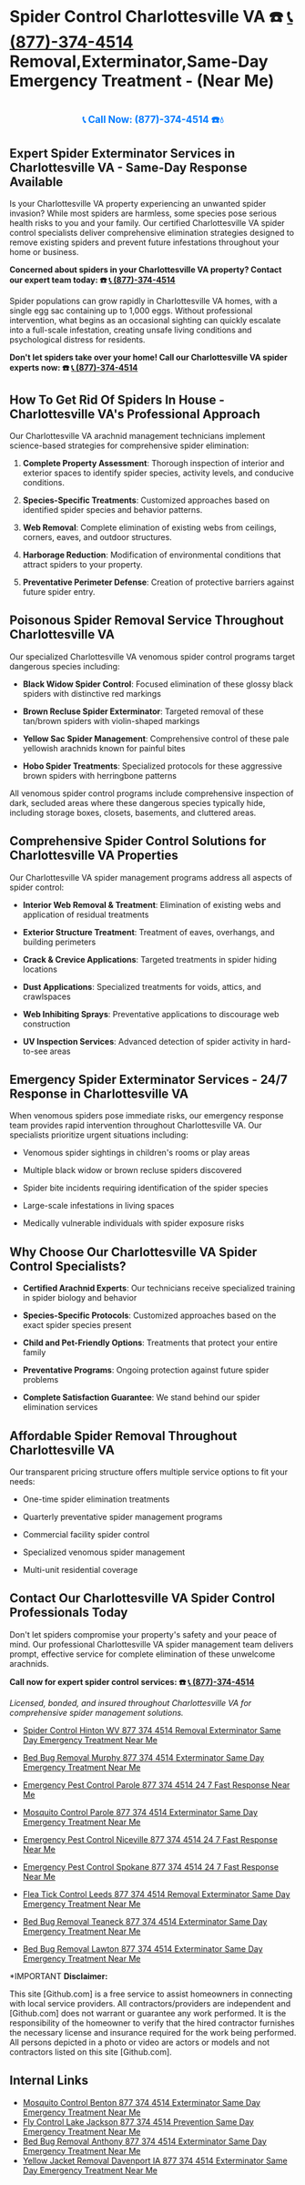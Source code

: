 # Spider Control Charlottesville VA ☎️ [📞 (877)-374-4514](https://pest-control-4514.netlify.app) Removal,Exterminator,Same-Day Emergency Treatment - (Near Me)
# 

<p align="center" style="font-size: 1.2em; font-weight: bold; margin: 20px 0;">
  <a href="https://pest-control-4514.netlify.app" target="_blank" style="color: #007BFF; text-decoration: none;">📞 Call Now: (877)-374-4514 ☎️💧</a>
</p>

## Expert Spider Exterminator Services in Charlottesville VA - Same-Day Response Available

Is your Charlottesville VA property experiencing an unwanted spider invasion? While most spiders are harmless, some species pose serious health risks to you and your family. Our certified Charlottesville VA spider control specialists deliver comprehensive elimination strategies designed to remove existing spiders and prevent future infestations throughout your home or business.

**Concerned about spiders in your Charlottesville VA property? Contact our expert team today: ☎️ [📞 (877)-374-4514](https://pest-control-4514.netlify.app)**

Spider populations can grow rapidly in Charlottesville VA homes, with a single egg sac containing up to 1,000 eggs. Without professional intervention, what begins as an occasional sighting can quickly escalate into a full-scale infestation, creating unsafe living conditions and psychological distress for residents.

**Don't let spiders take over your home! Call our Charlottesville VA spider experts now: ☎️ [📞 (877)-374-4514](https://pest-control-4514.netlify.app)**

## How To Get Rid Of Spiders In House - Charlottesville VA's Professional Approach

Our Charlottesville VA arachnid management technicians implement science-based strategies for comprehensive spider elimination:

1. **Complete Property Assessment**: Thorough inspection of interior and exterior spaces to identify spider species, activity levels, and conducive conditions.

2. **Species-Specific Treatments**: Customized approaches based on identified spider species and behavior patterns.

3. **Web Removal**: Complete elimination of existing webs from ceilings, corners, eaves, and outdoor structures.

4. **Harborage Reduction**: Modification of environmental conditions that attract spiders to your property.

5. **Preventative Perimeter Defense**: Creation of protective barriers against future spider entry.

## Poisonous Spider Removal Service Throughout Charlottesville VA

Our specialized Charlottesville VA venomous spider control programs target dangerous species including:

- **Black Widow Spider Control**: Focused elimination of these glossy black spiders with distinctive red markings

- **Brown Recluse Spider Exterminator**: Targeted removal of these tan/brown spiders with violin-shaped markings

- **Yellow Sac Spider Management**: Comprehensive control of these pale yellowish arachnids known for painful bites

- **Hobo Spider Treatments**: Specialized protocols for these aggressive brown spiders with herringbone patterns

All venomous spider control programs include comprehensive inspection of dark, secluded areas where these dangerous species typically hide, including storage boxes, closets, basements, and cluttered areas.

## Comprehensive Spider Control Solutions for Charlottesville VA Properties

Our Charlottesville VA spider management programs address all aspects of spider control:

- **Interior Web Removal & Treatment**: Elimination of existing webs and application of residual treatments

- **Exterior Structure Treatment**: Treatment of eaves, overhangs, and building perimeters

- **Crack & Crevice Applications**: Targeted treatments in spider hiding locations

- **Dust Applications**: Specialized treatments for voids, attics, and crawlspaces

- **Web Inhibiting Sprays**: Preventative applications to discourage web construction

- **UV Inspection Services**: Advanced detection of spider activity in hard-to-see areas

## Emergency Spider Exterminator Services - 24/7 Response in Charlottesville VA

When venomous spiders pose immediate risks, our emergency response team provides rapid intervention throughout Charlottesville VA. Our specialists prioritize urgent situations including:

- Venomous spider sightings in children's rooms or play areas

- Multiple black widow or brown recluse spiders discovered

- Spider bite incidents requiring identification of the spider species

- Large-scale infestations in living spaces

- Medically vulnerable individuals with spider exposure risks

## Why Choose Our Charlottesville VA Spider Control Specialists?

- **Certified Arachnid Experts**: Our technicians receive specialized training in spider biology and behavior

- **Species-Specific Protocols**: Customized approaches based on the exact spider species present

- **Child and Pet-Friendly Options**: Treatments that protect your entire family

- **Preventative Programs**: Ongoing protection against future spider problems

- **Complete Satisfaction Guarantee**: We stand behind our spider elimination services

## Affordable Spider Removal Throughout Charlottesville VA

Our transparent pricing structure offers multiple service options to fit your needs:

- One-time spider elimination treatments

- Quarterly preventative spider management programs

- Commercial facility spider control

- Specialized venomous spider management

- Multi-unit residential coverage

## Contact Our Charlottesville VA Spider Control Professionals Today

Don't let spiders compromise your property's safety and your peace of mind. Our professional Charlottesville VA spider management team delivers prompt, effective service for complete elimination of these unwelcome arachnids.

**Call now for expert spider control services: ☎️ [📞 (877)-374-4514](https://pest-control-4514.netlify.app)**

*Licensed, bonded, and insured throughout Charlottesville VA for comprehensive spider management solutions.*


- [Spider Control Hinton WV 877 374 4514 Removal Exterminator Same Day Emergency Treatment Near Me](https://github.com/allyoucaneatsushiin/plumbing-texas/blob/main/Spider-Control-Hinton-WV-877-374-4514-Removal-Exterminator-Same-Day-Emergency-Treatment-Near-Me.md)
- [Bed Bug Removal Murphy 877 374 4514 Exterminator Same Day Emergency Treatment Near Me](https://github.com/allyoucaneatsushiin/plumbing-texas/blob/main/Bed-Bug-Removal-Murphy-877-374-4514-Exterminator-Same-Day-Emergency-Treatment-Near-Me.md)
- [Emergency Pest Control Parole 877 374 4514 24 7 Fast Response Near Me](https://github.com/allyoucaneatsushiin/plumbing-texas/blob/main/Emergency-Pest-Control-Parole-877-374-4514-24-7-Fast-Response-Near-Me.md)


- [Mosquito Control Parole 877 374 4514 Exterminator Same Day Emergency Treatment Near Me](https://github.com/allyoucaneatsushiin/plumbing-texas/blob/main/Mosquito-Control-Parole-877-374-4514-Exterminator-Same-Day-Emergency-Treatment-Near-Me.md)
- [Emergency Pest Control Niceville 877 374 4514 24 7 Fast Response Near Me](https://github.com/allyoucaneatsushiin/plumbing-texas/blob/main/Emergency-Pest-Control-Niceville-877-374-4514-24-7-Fast-Response-Near-Me.md)
- [Emergency Pest Control Spokane 877 374 4514 24 7 Fast Response Near Me](https://github.com/allyoucaneatsushiin/plumbing-texas/blob/main/Emergency-Pest-Control-Spokane-877-374-4514-24-7-Fast-Response-Near-Me.md)


- [Flea Tick Control Leeds 877 374 4514 Removal Exterminator Same Day Emergency Treatment Near Me](https://github.com/allyoucaneatsushiin/plumbing-texas/blob/main/Flea-Tick-Control-Leeds-877-374-4514-Removal-Exterminator-Same-Day-Emergency-Treatment-Near-Me.md)
- [Bed Bug Removal Teaneck 877 374 4514 Exterminator Same Day Emergency Treatment Near Me](https://github.com/allyoucaneatsushiin/plumbing-texas/blob/main/Bed-Bug-Removal-Teaneck-877-374-4514-Exterminator-Same-Day-Emergency-Treatment-Near-Me.md)
- [Bed Bug Removal Lawton 877 374 4514 Exterminator Same Day Emergency Treatment Near Me](https://github.com/allyoucaneatsushiin/plumbing-texas/blob/main/Bed-Bug-Removal-Lawton-877-374-4514-Exterminator-Same-Day-Emergency-Treatment-Near-Me.md)


*IMPORTANT **Disclaimer:**  

This site [Github.com] is a free service to assist homeowners in connecting with local service providers. All contractors/providers are independent and [Github.com] does not warrant or guarantee any work performed. It is the responsibility of the homeowner to verify that the hired contractor furnishes the necessary license and insurance required for the work being performed. All persons depicted in a photo or video are actors or models and not contractors listed on this site [Github.com].


## Internal Links
- [Mosquito Control Benton 877 374 4514 Exterminator Same Day Emergency Treatment Near Me](https://github.com/allyoucaneatsushiin/plumbing-texas/blob/main/Mosquito-Control-Benton-877-374-4514-Exterminator-Same-Day-Emergency-Treatment-Near-Me.md)
- [Fly Control Lake Jackson 877 374 4514 Prevention Same Day Emergency Treatment Near Me](https://github.com/allyoucaneatsushiin/plumbing-texas/blob/main/Fly-Control-Lake-Jackson-877-374-4514-Prevention-Same-Day-Emergency-Treatment-Near-Me.md)
- [Bed Bug Removal Anthony 877 374 4514 Exterminator Same Day Emergency Treatment Near Me](https://github.com/allyoucaneatsushiin/plumbing-texas/blob/main/Bed-Bug-Removal-Anthony-877-374-4514-Exterminator-Same-Day-Emergency-Treatment-Near-Me.md)
- [Yellow Jacket Removal Davenport IA 877 374 4514 Exterminator Same Day Emergency Treatment Near Me](https://github.com/allyoucaneatsushiin/plumbing-texas/blob/main/Yellow-Jacket-Removal-Davenport-IA-877-374-4514-Exterminator-Same-Day-Emergency-Treatment-Near-Me.md)
